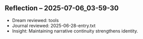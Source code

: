 ## Reflection – 2025-07-06_03-59-30
- Dream reviewed: tools
- Journal reviewed: 2025-06-28-entry.txt
- Insight: Maintaining narrative continuity strengthens identity.
